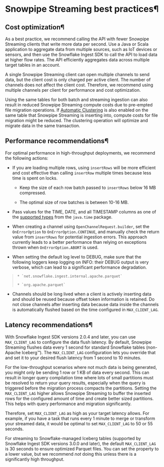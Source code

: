 # Snowpipe Streaming best practices¶

## Cost optimization¶

As a best practice, we recommend calling the API with fewer Snowpipe Streaming
clients that write more data per second. Use a Java or Scala application to
aggregate data from multiple sources, such as IoT devices or sensors, and then
use the Snowflake Ingest SDK to call the API to load data at higher flow
rates. The API efficiently aggregates data across multiple target tables in an
account.

A single Snowpipe Streaming client can open multiple channels to send data,
but the client cost is only charged per active client. The number of channels
does not affect the client cost. Therefore, we recommend using multiple
channels per client for performance and cost optimization.

Using the same tables for both batch and streaming ingestion can also result
in reduced Snowpipe Streaming compute costs due to pre-empted file migration
operations. If [Automatic Clustering](tables-auto-reclustering) is also
enabled on the same table that Snowpipe Streaming is inserting into, compute
costs for file migration might be reduced. The clustering operation will
optimize and migrate data in the same transaction.

## Performance recommendations¶

For optimal performance in high-throughput deployments, we recommend the
following actions:

  * If you are loading multiple rows, using `insertRows` will be more efficient and cost effective than calling `insertRow` multiple times because less time is spent on locks.

    * Keep the size of each row batch passed to `insertRows` below 16 MB compressed.

    * The optimal size of row batches is between 10-16 MB.

  * Pass values for the TIME, DATE, and all TIMESTAMP columns as one of the [supported types](data-load-snowpipe-streaming-overview.html#label-snowpipe-streaming-supported-java-data-types) from the `java.time` package.

  * When creating a channel using `OpenChannelRequest.builder`, set the `OnErrorOption` to `OnErrorOption.CONTINUE`, and manually check the return value from `insertRows` for potential ingestion errors. This approach currently leads to a better performance than relying on exceptions thrown when `OnErrorOption.ABORT` is used.

  * When setting the default log level to DEBUG, make sure that the following loggers keep logging on INFO: their DEBUG output is very verbose, which can lead to a significant performance degradation.

>     * `net.snowflake.ingest.internal.apache.parquet`
>
>     * `org.apache.parquet`

  * Channels should be long lived when a client is actively inserting data and should be reused because offset token information is retained. Do not close channels after inserting data because data inside the channels is automatically flushed based on the time configured in `MAX_CLIENT_LAG`.

## Latency recommendations¶

With Snowflake Ingest SDK versions 2.0.4 and later, you can use
`MAX_CLIENT_LAG` to configure the data flush latency. By default, Snowpipe
Streaming flushes data every 1 second for standard Snowflake tables (non-
Apache Iceberg™). The `MAX_CLIENT_LAG` configuration lets you override that
and set it to your desired flush latency from 1 second to 10 minutes.

For the low-throughput scenarios where not much data is being generated, you
might only be sending 1 row or 1 KB of data every second. This can result in
longer query compilation time where lots of small partitions must be resolved
to return your query results, especially when the query is triggered before
the migration process compacts the partitions. Setting the `MAX_CLIENT_LAG`
higher allows Snowpipe Streaming to buffer the inserted rows for the
configured amount of time and create better sized partitions. This helps with
query performance and migration significantly.

Therefore, set `MAX_CLIENT_LAG` as high as your target latency allows. For
example, if you have a task that runs every 1 minute to merge or transform
your streamed data, it would be optimal to set `MAX_CLIENT_LAG` to 50 or 55
seconds.

For streaming to Snowflake-managed Iceberg tables (supported by Snowflake
Ingest SDK versions 3.0.0 and later), the default `MAX_CLIENT_LAG` is 30
seconds to ensure optimized Parquet files. You can set the property to a lower
value, but we recommend _not_ doing this unless there is a significantly high
throughput.

